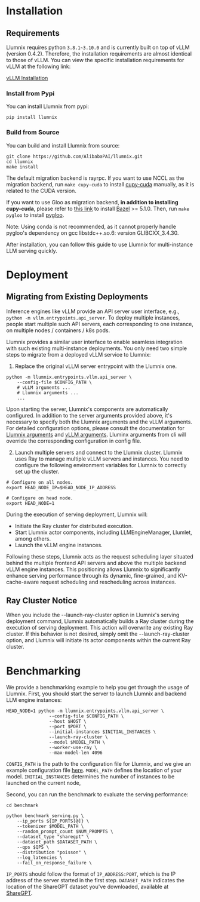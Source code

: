# Installation

## Requirements

Llumnix requires python `3.8.1~3.10.0` and is currently built on top of vLLM (version 0.4.2). Therefore, the installation requirements are almost identical to those of vLLM. You can view the specific installation requirements for vLLM at the following link:

[vLLM Installation](https://docs.vllm.ai/en/v0.4.2/getting_started/installation.html)

### Install from Pypi

You can install Llumnix from pypi:
```
pip install llumnix
```

### Build from Source

You can build and install Llumnix from source:
```
git clone https://github.com/AlibabaPAI/llumnix.git
cd llumnix
make install
```

The default migration backend is rayrpc. If you want to use NCCL as the migration backend, run `make cupy-cuda` to install [cupy-cuda](https://pypi.org/search/?q=cupy-cuda) manually, as it is related to the CUDA version.

If you want to use Gloo as migration backend, **in addition to installing cupy-cuda**, please refer to [this link](https://github.com/ZeldaHuang/pygloo/blob/main/.github/workflows/ubuntu_basic.yml#L24C1-L26C1) to install [Bazel](https://github.com/bazelbuild/bazel) >= 5.1.0. Then, run `make pygloo` to install [pygloo](https://github.com/ZeldaHuang/pygloo).

Note: Using conda is not recommended, as it cannot properly handle pygloo's dependency on gcc libstdc++.so.6: version GLIBCXX_3.4.30.

After installation, you can follow this guide to use Llumnix for multi-instance LLM serving quickly.

# Deployment

## Migrating from Existing Deployments

Inference engines like vLLM provide an API server user interface, e.g., `python -m vllm.entrypoints.api_server`. To deploy multiple instances, people start multiple such API servers, each corresponding to one instance, on multiple nodes / containers / k8s pods.

Llumnix provides a similar user interface to enable seamless integration with such existing multi-instance deployments.
You only need two simple steps to migrate from a deployed vLLM service to Llumnix:

1. Replace the original vLLM server entrypoint with the Llumnix one.
```
python -m llumnix.entrypoints.vllm.api_server \
    --config-file $CONFIG_PATH \
    # vLLM arguments ...
    # Llumnix arguments ...
    ...
```

Upon starting the server, Llumnix's components are automatically configured.
In addition to the server arguments provided above, it's necessary to specify both the Llumnix arguments and the vLLM arguments. For detailed configuration options, please consult the documentation for [Llumnix arguments](./Arguments.md) and [vLLM arguments](https://docs.vllm.ai/en/v0.4.2/models/engine_args.html). Lluminx arguments from cli will override the corresponding configuration in config file.

2. Launch multiple servers and connect to the Llumnix cluster. Llumnix uses Ray to manage multiple vLLM servers and instances. You need to configure the following environment variables for Llumnix to correctly set up the cluster.
```
# Configure on all nodes.
export HEAD_NODE_IP=$HEAD_NODE_IP_ADDRESS

# Configure on head node.
export HEAD_NODE=1
```

During the execution of serving deployment, Llumnix will:
- Initiate the Ray cluster for distributed execution.
- Start Llumnix actor components, including LLMEngineManager, Llumlet, among others.
- Launch the vLLM engine instances.

Following these steps, Llumnix acts as the request scheduling layer situated behind the multiple frontend API servers and above the multiple backend vLLM engine instances. This positioning allows Llumnix to significantly enhance serving performance through its dynamic, fine-grained, and KV-cache-aware request scheduling and rescheduling across instances.

## Ray Cluster Notice
When you include the --launch-ray-cluster option in Llumnix's serving deployment command, Llumnix automatically builds a Ray cluster during the execution of serving deployment. This action will overwrite any existing Ray cluster. If this behavior is not desired, simply omit the --launch-ray-cluster option, and Llumnix will initiate its actor components within the current Ray cluster.


# Benchmarking
We provide a benchmarking example to help you get through the usage of Llumnix.
First, you should start the server to launch Llumnix and backend LLM engine instances:
```
HEAD_NODE=1 python -m llumnix.entrypoints.vllm.api_server \
                --config-file $CONFIG_PATH \
                --host $HOST \
                --port $PORT \
                --initial-instances $INITIAL_INSTANCES \
                --launch-ray-cluster \
                --model $MODEL_PATH \
                --worker-use-ray \
                --max-model-len 4096
```
`CONFIG_PATH` is the path to the configuration file for Llumnix, and we give an example configuration file [here](../configs/base.yml). `MODEL_PATH` defines the location of your model. `INITIAL_INSTANCES` determines the number of instances to be launched on the current node,

Second, you can run the benchmark to evaluate the serving performance:

```
cd benchmark

python benchmark_serving.py \
    --ip_ports ${IP_PORTS[@]} \
    --tokenizer $MODEL_PATH \
    --random_prompt_count $NUM_PROMPTS \
    --dataset_type "sharegpt" \
    --dataset_path $DATASET_PATH \
    --qps $QPS \
    --distribution "poisson" \
    --log_latencies \
    --fail_on_response_failure \
```

`IP_PORTS` should follow the format of `IP_ADDRESS:PORT`, which is the IP address of the server started in the first step. `DATASET_PATH` indicates the location of the ShareGPT dataset you've downloaded, available at [ShareGPT](https://huggingface.co/datasets/shibing624/sharegpt_gpt4).
